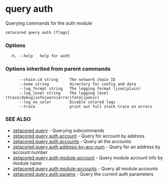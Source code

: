 # query auth

Querying commands for the auth module

```
zetacored query auth [flags]
```

### Options

```
  -h, --help   help for auth
```

### Options inherited from parent commands

```
      --chain-id string     The network chain ID
      --home string         directory for config and data 
      --log_format string   The logging format (json|plain) 
      --log_level string    The logging level (trace|debug|info|warn|error|fatal|panic) 
      --log_no_color        Disable colored logs
      --trace               print out full stack trace on errors
```

### SEE ALSO

* [zetacored query](zetacored_query.md)	 - Querying subcommands
* [zetacored query auth account](zetacored_query_auth_account.md)	 - Query for account by address
* [zetacored query auth accounts](zetacored_query_auth_accounts.md)	 - Query all the accounts
* [zetacored query auth address-by-acc-num](zetacored_query_auth_address-by-acc-num.md)	 - Query for an address by account number
* [zetacored query auth module-account](zetacored_query_auth_module-account.md)	 - Query module account info by module name
* [zetacored query auth module-accounts](zetacored_query_auth_module-accounts.md)	 - Query all module accounts
* [zetacored query auth params](zetacored_query_auth_params.md)	 - Query the current auth parameters

